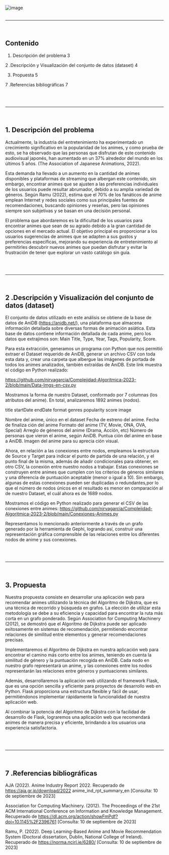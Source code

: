 ![image](https://github.com/nirvagarcia/Complejidad-Algoritmica-2023-2/blob/main/img/1.Caratula.png)
<br><br>
___
<br>



## Contenido

1. Descripción del problema	3

2 .Descripción y Visualización del conjunto de datos (dataset)	4

3. Propuesta	5

7 .Referencias bibliográficas	7


<br><br>
___
<br>


## 1. Descripción del problema

Actualmente, la industria del entretenimiento ha experimentado un crecimiento significativo en la popularidad de los animes, y como prueba de esto, se ha observado que las personas que disfrutan de este contenido audiovisual japonés, han aumentado en un 37% alrededor del mundo en los últimos 5 años. (The Association of Japanese Animations, 2022).

Esta demanda ha llevado a un aumento en la cantidad de animes disponibles y plataformas de streaming que albergan este contenido, sin embargo, encontrar animes que se ajusten a las preferencias individuales de los usuarios puede resultar abrumador, debido a su amplia variedad de géneros. Según Ramu (2022), estima que el 70% de los fanáticos de anime emplean Internet y redes sociales como sus principales fuentes de recomendaciones, buscando opiniones y reseñas, pero las opiniones siempre son subjetivas y se basan en una decisión personal.

El problema que abordaremos es la dificultad de los usuarios para encontrar animes que sean de su agrado debido a la gran cantidad de opciones en el mercado actual. El objetivo principal es proporcionar a los usuarios sugerencias de animes que se adapten a sus gustos y preferencias específicas, mejorando su experiencia de entretenimiento al permitirles descubrir nuevos animes que puedan disfrutar y evitar la frustración de tener que explorar un vasto catálogo sin guía. 


<br><br>
___
<br>


## 2 .Descripción y Visualización del conjunto de datos (dataset)

El conjunto de datos utilizado en este análisis se obtiene de la base de datos de AniDB (https://anidb.net/), una plataforma que almacena información detallada sobre diversas formas de animación asiática. Esta base de datos contiene información detallada de cada anime, pero los datos que extrajimos son: Main Title, Type, Year, Tags, Popularity, Score.

Para esta extracción, generamos un programa con Python que nos permitió extraer el Dataset requerido de AniDB, generar un archivo CSV con toda esta data y, crear una carpeta que albergue las imágenes de portada de todos los animes analizados, también extraídas de AniDB. Este link muestra el código en Python realizado: 

https://github.com/nirvagarcia/Complejidad-Algoritmica-2023-2/blob/main/Data-Imgs-en-csv.py 

Mostramos la forma de nuestro Dataset, conformado por  7 columnas (los atributos del anime). En total, analizaremos 1892 animes (nodos).

title
startDate
endDate
format
genres
popularity
score
image

Nombre del anime, único en el dataset
Fecha de estreno del anime.
Fecha de finaliza ción del anime
Formato del anime (TV, Movie, ONA, OVA, Special)
Arreglo de géneros del anime (Drama, Acción, etc)
Número de personas que vieron el anime, según AniDB.
Puntua ción del anime en base a AniDB.
Imagen del anime para su aprecia ción visual.


Ahora, en relación a las conexiones entre nodos, empleamos la estructura de Source y Target para indicar el punto de partida de una relación, y el punto final de la misma, además de añadir condicionales para obtener, en otro CSV, la conexión entre nuestro nodos a trabajar. Estas conexiones se construyen entre animes que cumplen con los criterios de géneros similares y una diferencia de puntuación aceptable (menor o igual a 10). Sin embargo, algunas de estas conexiones pueden ser duplicadas o redundantes,por lo que  el número de nodos únicos en el resultado es menor en comparación al de nuestro Dataset, el cuál ahora es de 1689 nodos. 

Mostramos el código en Python realizado para generar el CSV de las conexiones entre animes: https://github.com/nirvagarcia/Complejidad-Algoritmica-2023-2/blob/main/Conexiones-Animes.py 


Representamos lo mencionado anteriormente a través de un grafo generado por la herramienta de Gephi, logrando así, construir una representación gráfica comprensible de las relaciones entre los diferentes nodos de anime y sus conexiones. 



<br><br>
___
<br>


## 3. Propuesta

Nuestra propuesta consiste en desarrollar una aplicación web para recomendar animes utilizando la técnica del Algoritmo de Dijkstra, que es una técnica de recorrido y búsqueda en grafos. La elección de utilizar esta metodología se debe a su eficiencia y capacidad para encontrar la ruta más corta en un grafo ponderado. Según Association for Computing Machinery (2012), se demostró que el Algoritmo de Dijkstra puede ser aplicado exitosamente en sistemas de recomendación, permitiendo encontrar relaciones de similitud entre elementos y generar recomendaciones precisas.

Implementaremos el Algoritmo de Dijkstra en nuestra aplicación web para encontrar el camino más corto entre los animes, teniendo en cuenta la similitud de género y la puntuación recogida en AniDB. Cada nodo en nuestro grafo representará un anime, y las conexiones entre los nodos representarán las relaciones entre géneros y puntuaciones similares.

Además, desarrollaremos la aplicación web utilizando el framework Flask, que es una opción sencilla y eficiente para proyectos de desarrollo web en Python. Flask proporciona una estructura flexible y fácil de usar, permitiéndonos implementar rápidamente la funcionalidad de nuestra aplicación web.

Al combinar la potencia del Algoritmo de Dijkstra con la facilidad de desarrollo de Flask, lograremos una aplicación web que recomendará animes de manera precisa y eficiente, brindando a los usuarios una experiencia satisfactoria.


<br><br>
___
<br>


## 7 .Referencias bibliográficas

AJA (2022). Anime Industry Report 2022. Recuperado de https://aja.gr.jp/download/2022 anime_ind_rpt_summary_en [Consulta: 10 de septiembre de 2023]

Association for Computing Machinery. (2012). The Proceedings of the 21st ACM International Conference on Information and Knowledge Management. Recuperado de https://dl.acm.org/action/showFmPdf?doi=10.1145%2F2396761 [Consulta: 10 de septiembre de 2023]

Ramu, P. (2022). Deep Learning-Based Anime and Movie Recommendation System (Doctoral dissertation, Dublin, National College of Ireland). Recuperado de https://norma.ncirl.ie/6280/  [Consulta: 10 de septiembre de 2023]


